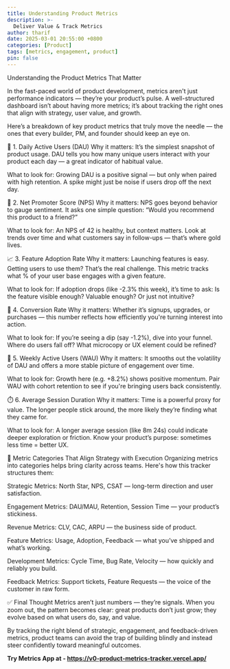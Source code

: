 ```yaml
---
title: Understanding Product Metrics
description: >-
  Deliver Value & Track Metrics
author: tharif
date: 2025-03-01 20:55:00 +0800
categories: [Product]
tags: [metrics, engagement, product]
pin: false
---
```


Understanding the Product Metrics That Matter

In the fast-paced world of product development, metrics aren't just performance indicators — they’re your product’s pulse. A well-structured dashboard isn’t about having more metrics; it’s about tracking the right ones that align with strategy, user value, and growth.

Here’s a breakdown of key product metrics that truly move the needle — the ones that every builder, PM, and founder should keep an eye on.

🚀 1. Daily Active Users (DAU)
Why it matters: It’s the simplest snapshot of product usage. DAU tells you how many unique users interact with your product each day — a great indicator of habitual value.

What to look for:
Growing DAU is a positive signal — but only when paired with high retention. A spike might just be noise if users drop off the next day.

🌟 2. Net Promoter Score (NPS)
Why it matters: NPS goes beyond behavior to gauge sentiment. It asks one simple question: “Would you recommend this product to a friend?”

What to look for:
An NPS of 42 is healthy, but context matters. Look at trends over time and what customers say in follow-ups — that’s where gold lives.

📈 3. Feature Adoption Rate
Why it matters: Launching features is easy. Getting users to use them? That’s the real challenge. This metric tracks what % of your user base engages with a given feature.

What to look for:
If adoption drops (like -2.3% this week), it’s time to ask: Is the feature visible enough? Valuable enough? Or just not intuitive?

🔄 4. Conversion Rate
Why it matters: Whether it’s signups, upgrades, or purchases — this number reflects how efficiently you're turning interest into action.

What to look for:
If you’re seeing a dip (say -1.2%), dive into your funnel. Where do users fall off? What microcopy or UX element could be refined?

📆 5. Weekly Active Users (WAU)
Why it matters: It smooths out the volatility of DAU and offers a more stable picture of engagement over time.

What to look for:
Growth here (e.g. +8.2%) shows positive momentum. Pair WAU with cohort retention to see if you're bringing users back consistently.

⏱️ 6. Average Session Duration
Why it matters: Time is a powerful proxy for value. The longer people stick around, the more likely they’re finding what they came for.

What to look for:
A longer average session (like 8m 24s) could indicate deeper exploration or friction. Know your product’s purpose: sometimes less time = better UX.

🧭 Metric Categories That Align Strategy with Execution
Organizing metrics into categories helps bring clarity across teams. Here's how this tracker structures them:

Strategic Metrics: North Star, NPS, CSAT — long-term direction and user satisfaction.

Engagement Metrics: DAU/MAU, Retention, Session Time — your product’s stickiness.

Revenue Metrics: CLV, CAC, ARPU — the business side of product.

Feature Metrics: Usage, Adoption, Feedback — what you’ve shipped and what’s working.

Development Metrics: Cycle Time, Bug Rate, Velocity — how quickly and reliably you build.

Feedback Metrics: Support tickets, Feature Requests — the voice of the customer in raw form.

✅ Final Thought
Metrics aren’t just numbers — they’re signals. When you zoom out, the pattern becomes clear: great products don’t just grow; they evolve based on what users do, say, and value.

By tracking the right blend of strategic, engagement, and feedback-driven metrics, product teams can avoid the trap of building blindly and instead steer confidently toward meaningful outcomes.

**Try Metrics App at - https://v0-product-metrics-tracker.vercel.app/**






